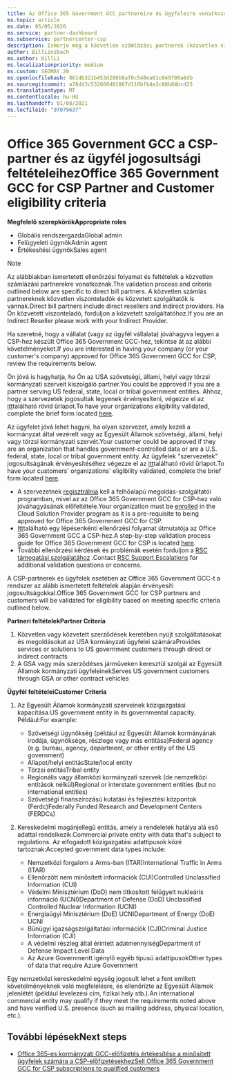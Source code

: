 ```yaml
---
title: Az Office 365 Government GCC partnereire és ügyfeleire vonatkozó megfelelőségi feltételek
ms.topic: article
ms.date: 05/05/2020
ms.service: partner-dashboard
ms.subservice: partnercenter-csp
description: Ismerje meg a közvetlen számlázási partnerek (közvetlen viszonteladók, közvetett szolgáltatók) lépéseit, hogy érvényesítse a partnereket és az ügyfeleket a CSP-hez készült Office 365 Government GCC-hez.
author: BillLinzbach
ms.author: billLi
ms.localizationpriority: medium
ms.custom: SEOMAY.20
ms.openlocfilehash: 8614b321b453d280b8af0c548ea61c049708a6db
ms.sourcegitcommit: a78dd3c532860d01867d116bfb4e2c88b84bcd25
ms.translationtype: MT
ms.contentlocale: hu-HU
ms.lasthandoff: 01/08/2021
ms.locfileid: "97979637"
---
```

# <a name="office-365-government-gcc-for-csp-partner-and-customer-eligibility-criteria"></a><span data-ttu-id="61730-103">Office 365 Government GCC a CSP-partner és az ügyfél jogosultsági feltételeihez</span><span class="sxs-lookup"><span data-stu-id="61730-103">Office 365 Government GCC for CSP Partner and Customer eligibility criteria</span></span> 

<span data-ttu-id="61730-104">**Megfelelő szerepkörök**</span><span class="sxs-lookup"><span data-stu-id="61730-104">**Appropriate roles**</span></span>

- <span data-ttu-id="61730-105">Globális rendszergazda</span><span class="sxs-lookup"><span data-stu-id="61730-105">Global admin</span></span>
- <span data-ttu-id="61730-106">Felügyeleti ügynök</span><span class="sxs-lookup"><span data-stu-id="61730-106">Admin agent</span></span>
- <span data-ttu-id="61730-107">Értékesítési ügynök</span><span class="sxs-lookup"><span data-stu-id="61730-107">Sales agent</span></span>

>[!NOTE]
><span data-ttu-id="61730-108">Az alábbiakban ismertetett ellenőrzési folyamat és feltételek a közvetlen számlázási partnerekre vonatkoznak.</span><span class="sxs-lookup"><span data-stu-id="61730-108">The validation process and criteria outlined below are specific to direct bill partners.</span></span> <span data-ttu-id="61730-109">A közvetlen számlás partnereknek közvetlen viszonteladók és közvetett szolgáltatók is vannak.</span><span class="sxs-lookup"><span data-stu-id="61730-109">Direct bill partners include direct resellers and indirect providers.</span></span>  <span data-ttu-id="61730-110">Ha Ön közvetett viszonteladó, forduljon a közvetett szolgáltatóhoz.</span><span class="sxs-lookup"><span data-stu-id="61730-110">If you are an Indirect Reseller please work with your Indirect Provider.</span></span>

<span data-ttu-id="61730-111">Ha szeretné, hogy a vállalat (vagy az ügyfél vállalata) jóváhagyva legyen a CSP-hez készült Office 365 Government GCC-hez, tekintse át az alábbi követelményeket.</span><span class="sxs-lookup"><span data-stu-id="61730-111">If you are interested in having your company (or your customer's company) approved for Office 365 Government GCC for CSP, review the requirements below.</span></span>

<span data-ttu-id="61730-112">Ön jóvá is hagyhatja, ha Ön az USA szövetségi, állami, helyi vagy törzsi kormányzati szerveit kiszolgáló partner.</span><span class="sxs-lookup"><span data-stu-id="61730-112">You could be approved if you are a partner serving US federal, state, local or tribal government entities.</span></span> <span data-ttu-id="61730-113">Ahhoz, hogy a szervezetek jogosultak legyenek érvényesíteni, végezze el az [itt](https://products.office.com/government/eligibility-validation?ReqType=CSPPartner)található rövid űrlapot.</span><span class="sxs-lookup"><span data-stu-id="61730-113">To have your organizations eligibility validated, complete the brief form located [here](https://products.office.com/government/eligibility-validation?ReqType=CSPPartner).</span></span>

<span data-ttu-id="61730-114">Az ügyfelet jóvá lehet hagyni, ha olyan szervezet, amely kezeli a kormányzat által vezérelt vagy az Egyesült Államok szövetségi, állami, helyi vagy törzsi kormányzati szervét.</span><span class="sxs-lookup"><span data-stu-id="61730-114">Your customer could be approved if they are an organization that handles government-controlled data or are a U.S. federal, state, local or tribal government entity.</span></span> <span data-ttu-id="61730-115">Az ügyfelek "szervezetek" jogosultságának érvényesítéséhez végezze el az [itt](https://products.office.com/government/eligibility-validation?ReqType=CSPCustomer)található rövid űrlapot.</span><span class="sxs-lookup"><span data-stu-id="61730-115">To have your customers' organizations' eligibility validated, complete the brief form located [here](https://products.office.com/government/eligibility-validation?ReqType=CSPCustomer).</span></span> 

-   <span data-ttu-id="61730-116">A szervezetnek [regisztrálnia](https://partnercenter.microsoft.com/partner/cloud-solution-provider) kell a felhőalapú megoldás-szolgáltatói programban, mivel az az Office 365 Government GCC for CSP-hez való jóváhagyásának előfeltétele.</span><span class="sxs-lookup"><span data-stu-id="61730-116">Your organization must be [enrolled](https://partnercenter.microsoft.com/partner/cloud-solution-provider) in the Cloud Solution Provider program as it is a pre-requisite to being approved for Office 365 Government GCC for CSP.</span></span>
-   <span data-ttu-id="61730-117">[Itt](https://go.microsoft.com/fwlink/?linkid=2007323)található egy lépésenkénti ellenőrzési folyamat útmutatója az Office 365 Government GCC a CSP-hez.</span><span class="sxs-lookup"><span data-stu-id="61730-117">A step-by-step validation process guide for Office 365 Government GCC for CSP is located [here](https://go.microsoft.com/fwlink/?linkid=2007323).</span></span>
-   <span data-ttu-id="61730-118">További ellenőrzési kérdések és problémák esetén forduljon a [RSC támogatási szolgálatához](mailto:usgcce@microsoft.com) .</span><span class="sxs-lookup"><span data-stu-id="61730-118">Contact [RSC Support Escalations](mailto:usgcce@microsoft.com) for additional validation questions or concerns.</span></span>

<span data-ttu-id="61730-119">A CSP-partnerek és ügyfelek esetében az Office 365 Government GCC-t a rendszer az alább ismertetett feltételek alapján érvényesíti jogosultságokkal.</span><span class="sxs-lookup"><span data-stu-id="61730-119">Office 365 Government GCC for CSP partners and customers will be validated for eligibility based on meeting specific criteria outlined below.</span></span>

<span data-ttu-id="61730-120">**Partneri feltételek**</span><span class="sxs-lookup"><span data-stu-id="61730-120">**Partner Criteria**</span></span>
1.  <span data-ttu-id="61730-121">Közvetlen vagy közvetett szerződések keretében nyújt szolgáltatásokat és megoldásokat az USA kormányzati ügyfelei számára</span><span class="sxs-lookup"><span data-stu-id="61730-121">Provides services or solutions to US government customers through direct or indirect contracts</span></span>
2.  <span data-ttu-id="61730-122">A GSA vagy más szerződéses járműveken keresztül szolgál az Egyesült Államok kormányzati ügyfeleinek</span><span class="sxs-lookup"><span data-stu-id="61730-122">Serves US government customers through GSA or other contract vehicles</span></span>

<span data-ttu-id="61730-123">**Ügyfél feltételei**</span><span class="sxs-lookup"><span data-stu-id="61730-123">**Customer Criteria**</span></span>
1.  <span data-ttu-id="61730-124">Az Egyesült Államok kormányzati szerveinek közigazgatási kapacitása.</span><span class="sxs-lookup"><span data-stu-id="61730-124">US government entity in its governmental capacity.</span></span> <span data-ttu-id="61730-125">Például:</span><span class="sxs-lookup"><span data-stu-id="61730-125">For example:</span></span>
 
    -  <span data-ttu-id="61730-126">Szövetségi ügynökség (például az Egyesült Államok kormányának irodája, ügynöksége, részlege vagy más entitása)</span><span class="sxs-lookup"><span data-stu-id="61730-126">Federal agency (e.g. bureau, agency, department, or other entity of the US government)</span></span>
    -   <span data-ttu-id="61730-127">Állapot/helyi entitás</span><span class="sxs-lookup"><span data-stu-id="61730-127">State/local entity</span></span> 
    -   <span data-ttu-id="61730-128">Törzsi entitás</span><span class="sxs-lookup"><span data-stu-id="61730-128">Tribal entity</span></span>
    -   <span data-ttu-id="61730-129">Regionális vagy államközi kormányzati szervek (de nemzetközi entitások nélkül)</span><span class="sxs-lookup"><span data-stu-id="61730-129">Regional or interstate government entities (but no international entities)</span></span>
    -   <span data-ttu-id="61730-130">Szövetségi finanszírozású kutatási és fejlesztési központok (Ferdc)</span><span class="sxs-lookup"><span data-stu-id="61730-130">Federally Funded Research and Development Centers (FERDCs)</span></span>

2.  <span data-ttu-id="61730-131">Kereskedelmi magánjellegű entitás, amely a rendeletek hatálya alá eső adattal rendelkezik.</span><span class="sxs-lookup"><span data-stu-id="61730-131">Commercial private entity with data that's subject to regulations.</span></span> <span data-ttu-id="61730-132">Az elfogadott közigazgatási adattípusok közé tartoznak:</span><span class="sxs-lookup"><span data-stu-id="61730-132">Accepted government data types include:</span></span> 
    -   <span data-ttu-id="61730-133">Nemzetközi forgalom a Arms-ban (ITAR)</span><span class="sxs-lookup"><span data-stu-id="61730-133">International Traffic in Arms (ITAR)</span></span>
    -   <span data-ttu-id="61730-134">Ellenőrzött nem minősített információk (CUI)</span><span class="sxs-lookup"><span data-stu-id="61730-134">Controlled Unclassified Information (CUI)</span></span>
    -   <span data-ttu-id="61730-135">Védelmi Minisztérium (DoD) nem titkosított felügyelt nukleáris információ (UCNI)</span><span class="sxs-lookup"><span data-stu-id="61730-135">Department of Defense (DoD) Unclassified Controlled Nuclear Information (UCNI)</span></span>
    -   <span data-ttu-id="61730-136">Energiaügyi Minisztérium (DoE) UCNI</span><span class="sxs-lookup"><span data-stu-id="61730-136">Department of Energy (DoE) UCNI</span></span>
    -   <span data-ttu-id="61730-137">Bűnügyi igazságszolgáltatási információk (CJI)</span><span class="sxs-lookup"><span data-stu-id="61730-137">Criminal Justice Information (CJI)</span></span>
    -   <span data-ttu-id="61730-138">A védelmi részleg által érintett adatmennyiség</span><span class="sxs-lookup"><span data-stu-id="61730-138">Department of Defense Impact Level Data</span></span>
    -   <span data-ttu-id="61730-139">Az Azure Governmentt igénylő egyéb típusú adattípusok</span><span class="sxs-lookup"><span data-stu-id="61730-139">Other types of data that require Azure Government</span></span>

<span data-ttu-id="61730-140">Egy nemzetközi kereskedelmi egység jogosult lehet a fent említett követelményeknek való megfelelésre, és ellenőrizte az Egyesült Államok jelenlétét (például levelezési cím, fizikai hely stb.).</span><span class="sxs-lookup"><span data-stu-id="61730-140">An international commercial entity may qualify if they meet the requirements noted above and have verified U.S. presence (such as mailing address, physical location, etc.).</span></span>

## <a name="next-steps"></a><span data-ttu-id="61730-141">További lépések</span><span class="sxs-lookup"><span data-stu-id="61730-141">Next steps</span></span>

- [<span data-ttu-id="61730-142">Office 365-es kormányzati GCC-előfizetés értékesítése a minősített ügyfelek számára a CSP-előfizetésekhez</span><span class="sxs-lookup"><span data-stu-id="61730-142">Sell Office 365 Government GCC for CSP subscriptions to qualified customers</span></span>](csp-gcc-overview.md)